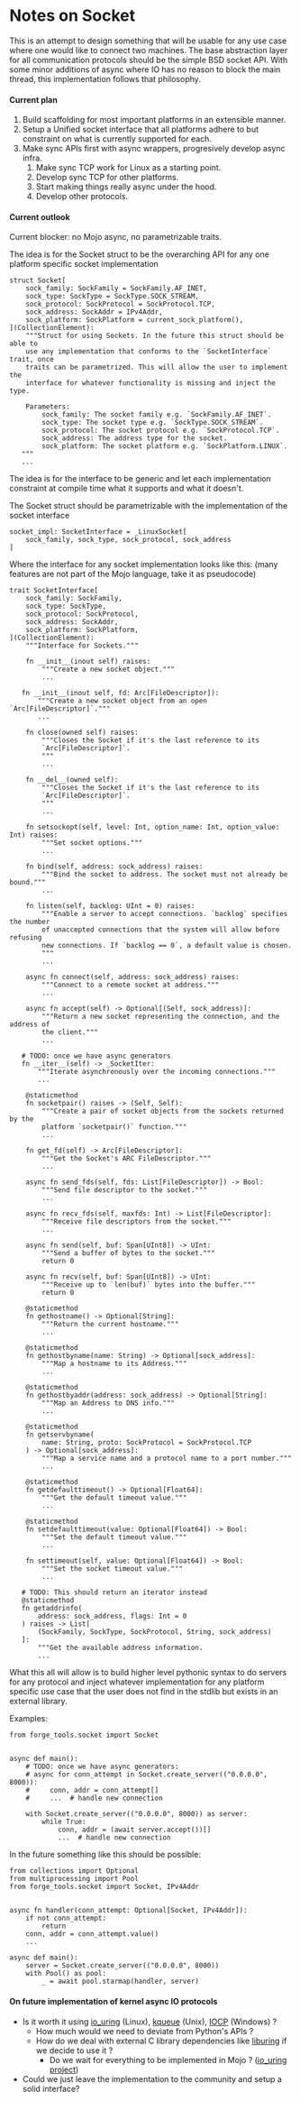 # Notes on Socket

This is an attempt to design something that will be usable for any use case
where one would like to connect two machines. The base abstraction layer for all
communication protocols should be the simple BSD socket API. With some minor
additions of async where IO has no reason to block the main thread, this
implementation follows that philosophy.

#### Current plan
1. Build scaffolding for most important platforms in an extensible manner.
2. Setup a Unified socket interface that all platforms adhere to but constraint
on what is currently supported for each.
3. Make sync APIs first with async wrappers, progresively develop async infra.
    1. Make sync TCP work for Linux as a starting point.
    2. Develop sync TCP for other platforms.
    3. Start making things really async under the hood.
    4. Develop other protocols.

#### Current outlook

Current blocker: no Mojo async, no parametrizable traits.

The idea is for the Socket struct to be the overarching API for any one platform
specific socket implementation
```mojo
struct Socket[
    sock_family: SockFamily = SockFamily.AF_INET,
    sock_type: SockType = SockType.SOCK_STREAM,
    sock_protocol: SockProtocol = SockProtocol.TCP,
    sock_address: SockAddr = IPv4Addr,
    sock_platform: SockPlatform = current_sock_platform(),
](CollectionElement):
    """Struct for using Sockets. In the future this struct should be able to
    use any implementation that conforms to the `SocketInterface` trait, once
    traits can be parametrized. This will allow the user to implement the
    interface for whatever functionality is missing and inject the type.

    Parameters:
        sock_family: The socket family e.g. `SockFamily.AF_INET`.
        sock_type: The socket type e.g. `SockType.SOCK_STREAM`.
        sock_protocol: The socket protocol e.g. `SockProtocol.TCP`.
        sock_address: The address type for the socket.
        sock_platform: The socket platform e.g. `SockPlatform.LINUX`.
   """
   ...
```

The idea is for the interface to be generic and let each implementation
constraint at compile time what it supports and what it doesn't.

The Socket struct should be parametrizable with the implementation of the
socket interface 
```mojo
socket_impl: SocketInterface = _LinuxSocket[
    sock_family, sock_type, sock_protocol, sock_address
]
```

Where the interface for any socket implementation looks like this:
(many features are not part of the Mojo language, take it as pseudocode)
```mojo
trait SocketInterface[
    sock_family: SockFamily,
    sock_type: SockType,
    sock_protocol: SockProtocol,
    sock_address: SockAddr,
    sock_platform: SockPlatform,
](CollectionElement):
    """Interface for Sockets."""

    fn __init__(inout self) raises:
        """Create a new socket object."""
        ...

   fn __init__(inout self, fd: Arc[FileDescriptor]):
       """Create a new socket object from an open `Arc[FileDescriptor]`."""
       ...

    fn close(owned self) raises:
        """Closes the Socket if it's the last reference to its
        `Arc[FileDescriptor]`.
        """
        ...

    fn __del__(owned self):
        """Closes the Socket if it's the last reference to its
        `Arc[FileDescriptor]`.
        """
        ...

    fn setsockopt(self, level: Int, option_name: Int, option_value: Int) raises:
        """Set socket options."""
        ...

    fn bind(self, address: sock_address) raises:
        """Bind the socket to address. The socket must not already be bound."""
        ...

    fn listen(self, backlog: UInt = 0) raises:
        """Enable a server to accept connections. `backlog` specifies the number
        of unaccepted connections that the system will allow before refusing
        new connections. If `backlog == 0`, a default value is chosen.
        """
        ...

    async fn connect(self, address: sock_address) raises:
        """Connect to a remote socket at address."""
        ...

    async fn accept(self) -> Optional[(Self, sock_address)]:
        """Return a new socket representing the connection, and the address of
        the client."""
        ...

   # TODO: once we have async generators
   fn __iter__(self) -> _SocketIter:
       """Iterate asynchronously over the incoming connections."""
       ...

    @staticmethod
    fn socketpair() raises -> (Self, Self):
        """Create a pair of socket objects from the sockets returned by the
        platform `socketpair()` function."""
        ...

    fn get_fd(self) -> Arc[FileDescriptor]:
        """Get the Socket's ARC FileDescriptor."""
        ...

    async fn send_fds(self, fds: List[FileDescriptor]) -> Bool:
        """Send file descriptor to the socket."""
        ...

    async fn recv_fds(self, maxfds: Int) -> List[FileDescriptor]:
        """Receive file descriptors from the socket."""
        ...

    async fn send(self, buf: Span[UInt8]) -> UInt:
        """Send a buffer of bytes to the socket."""
        return 0

    async fn recv(self, buf: Span[UInt8]) -> UInt:
        """Receive up to `len(buf)` bytes into the buffer."""
        return 0

    @staticmethod
    fn gethostname() -> Optional[String]:
        """Return the current hostname."""
        ...

    @staticmethod
    fn gethostbyname(name: String) -> Optional[sock_address]:
        """Map a hostname to its Address."""
        ...

    @staticmethod
    fn gethostbyaddr(address: sock_address) -> Optional[String]:
        """Map an Address to DNS info."""
        ...

    @staticmethod
    fn getservbyname(
        name: String, proto: SockProtocol = SockProtocol.TCP
    ) -> Optional[sock_address]:
        """Map a service name and a protocol name to a port number."""
        ...

    @staticmethod
    fn getdefaulttimeout() -> Optional[Float64]:
        """Get the default timeout value."""
        ...

    @staticmethod
    fn setdefaulttimeout(value: Optional[Float64]) -> Bool:
        """Set the default timeout value."""
        ...

    fn settimeout(self, value: Optional[Float64]) -> Bool:
        """Set the socket timeout value."""
        ...

   # TODO: This should return an iterator instead
   @staticmethod
   fn getaddrinfo(
       address: sock_address, flags: Int = 0
   ) raises -> List[
       (SockFamily, SockType, SockProtocol, String, sock_address)
   ]:
       """Get the available address information.
       ...
```


What this all will allow is to build higher level pythonic syntax to do servers
for any protocol and inject whatever implementation for any platform specific
use case that the user does not find in the stdlib but exists in an external
library.

Examples:

```mojo
from forge_tools.socket import Socket


async def main():
    # TODO: once we have async generators:
    # async for conn_attempt in Socket.create_server(("0.0.0.0", 8000)):
    #     conn, addr = conn_attempt[]
    #     ...  # handle new connection

    with Socket.create_server(("0.0.0.0", 8000)) as server:
        while True:
            conn, addr = (await server.accept())[]
            ...  # handle new connection
```

In the future something like this should be possible:
```mojo
from collections import Optional
from multiprocessing import Pool
from forge_tools.socket import Socket, IPv4Addr


async fn handler(conn_attempt: Optional[Socket, IPv4Addr]):
    if not conn_attempt:
        return
    conn, addr = conn_attempt.value()
    ...

async def main():
    server = Socket.create_server(("0.0.0.0", 8000))
    with Pool() as pool:
        _ = await pool.starmap(handler, server)
```

#### On future implementation of kernel async IO protocols

- Is it worth it using [io_uring](https://kernel.dk/io_uring.pdf) (Linux),
[kqueue](https://man.freebsd.org/cgi/man.cgi?query=kqueue&sektion=2) (Unix),
[IOCP](
https://learn.microsoft.com/en-us/windows/win32/fileio/i-o-completion-ports)
(Windows) ?
    - How much would we need to deviate from Python's APIs ?
    - How do we deal with external C library dependencies like [liburing](
    https://github.com/axboe/liburing) if we decide to use it ?
        - Do we wait for everything to be implemented in Mojo ? 
        ([io_uring project](https://github.com/dmitry-salin/io_uring))
- Could we just leave the implementation to the community and setup a solid
    interface?
